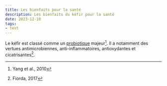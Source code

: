 ```yaml
---
title: Les bienfaits pour la santé
description: Les bienfaits du kéfir pour la santé
date: 2023-12-10
tags: 
- test
---
```


<!-- Le mot kéfir est un dérivé de la langue Turque qui signifie "se sentir bien" (Ahmed et al, 2013). -->

Le kéfir est classé comme un [probiotique](probiotique) majeur[^1]. Il a notamment des vertues antimicrobiennes, anti-inflammatoires, antioxydantes et cicatrisantes[^2].

[^1]: Yang et al., 2010
[^2]: Fiorda, 2017